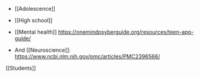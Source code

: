 - [[Adolescence]]
- [[High school]]

- [[Mental health]] https://onemindpsyberguide.org/resources/teen-app-guide/

- And [[Neuroscience]]: https://www.ncbi.nlm.nih.gov/pmc/articles/PMC2396566/

[[Students]]
